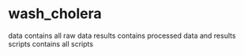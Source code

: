 # wash_cholera
data contains all raw data
results contains processed data and results
scripts contains all scripts
